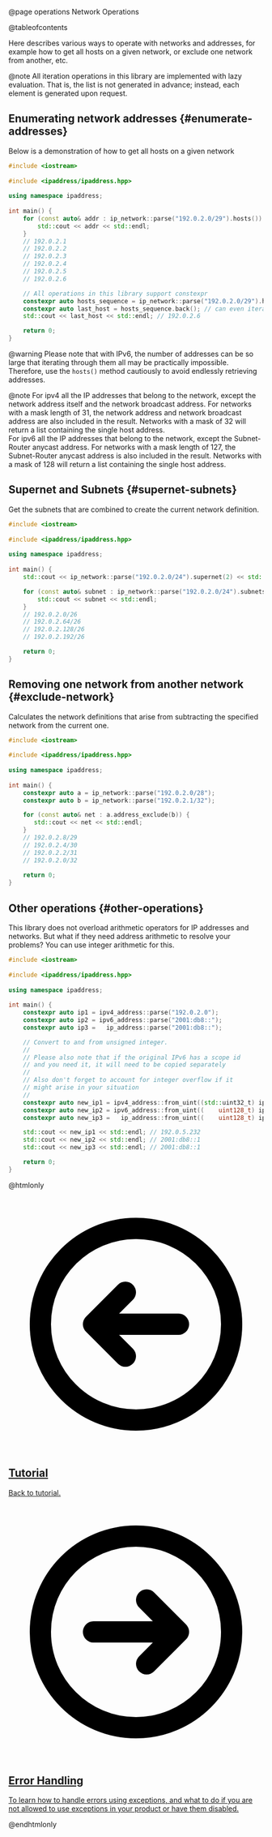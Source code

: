 @page operations Network Operations

@tableofcontents

Here describes various ways to operate with networks and addresses, for example how to get all hosts on a given network, or exclude one network from another, etc.

@note All iteration operations in this library are implemented with lazy evaluation. That is, the list is not generated in advance; instead, each element is generated upon request.

## Enumerating network addresses {#enumerate-addresses}

Below is a demonstration of how to get all hosts on a given network

```cpp
#include <iostream>
 
#include <ipaddress/ipaddress.hpp>
 
using namespace ipaddress;
 
int main() {
    for (const auto& addr : ip_network::parse("192.0.2.0/29").hosts()) {
        std::cout << addr << std::endl;
    }
    // 192.0.2.1
    // 192.0.2.2
    // 192.0.2.3
    // 192.0.2.4
    // 192.0.2.5
    // 192.0.2.6

    // All operations in this library support constexpr
    constexpr auto hosts_sequence = ip_network::parse("192.0.2.0/29").hosts();
    constexpr auto last_host = hosts_sequence.back(); // can even iterate through it in a loop
    std::cout << last_host << std::endl; // 192.0.2.6

    return 0;
}
```

@warning Please note that with IPv6, the number of addresses can be so large that iterating through them all may be practically impossible. Therefore, use the `hosts()` method cautiously to avoid endlessly retrieving addresses.

@note For ipv4 all the IP addresses that belong to the network, except the network address itself and the network broadcast address. For networks with a mask length of 31, the network address and network broadcast address are also included in the result. Networks with a mask of 32 will return a list containing the single host address. <br> For ipv6 all the IP addresses that belong to the network, except the Subnet-Router anycast address. For networks with a mask length of 127, the Subnet-Router anycast address is also included in the result. Networks with a mask of 128 will return a list containing the single host address.

## Supernet and Subnets {#supernet-subnets}

Get the subnets that are combined to create the current network definition.

```cpp
#include <iostream>
 
#include <ipaddress/ipaddress.hpp>
 
using namespace ipaddress;
 
int main() {
    std::cout << ip_network::parse("192.0.2.0/24").supernet(2) << std::endl; // 192.0.0.0/22

    for (const auto& subnet : ip_network::parse("192.0.2.0/24").subnets(2)) {
        std::cout << subnet << std::endl;
    }
    // 192.0.2.0/26
    // 192.0.2.64/26
    // 192.0.2.128/26
    // 192.0.2.192/26

    return 0;
}
```

## Removing one network from another network {#exclude-network}

Calculates the network definitions that arise from subtracting the specified network from the current one.

```cpp
#include <iostream>
 
#include <ipaddress/ipaddress.hpp>
 
using namespace ipaddress;
 
int main() {
    constexpr auto a = ip_network::parse("192.0.2.0/28");
    constexpr auto b = ip_network::parse("192.0.2.1/32");

    for (const auto& net : a.address_exclude(b)) {
       std::cout << net << std::endl;
    }
    // 192.0.2.8/29
    // 192.0.2.4/30
    // 192.0.2.2/31
    // 192.0.2.0/32
 
    return 0;
}
```

## Other operations {#other-operations}

This library does not overload arithmetic operators for IP addresses and networks. But what if they need address arithmetic to resolve your problems? You can use integer arithmetic for this.

```cpp
#include <iostream>
 
#include <ipaddress/ipaddress.hpp>
 
using namespace ipaddress;
 
int main() {
    constexpr auto ip1 = ipv4_address::parse("192.0.2.0");
    constexpr auto ip2 = ipv6_address::parse("2001:db8::");
    constexpr auto ip3 =   ip_address::parse("2001:db8::");

    // Convert to and from unsigned integer.
    // 
    // Please also note that if the original IPv6 has a scope id 
    // and you need it, it will need to be copied separately
    //
    // Also don't forget to account for integer overflow if it 
    // might arise in your situation
    //
    constexpr auto new_ip1 = ipv4_address::from_uint((std::uint32_t) ip1 + 1000);
    constexpr auto new_ip2 = ipv6_address::from_uint((    uint128_t) ip2 + 1);
    constexpr auto new_ip3 =   ip_address::from_uint((    uint128_t) ip3 + 1);

    std::cout << new_ip1 << std::endl; // 192.0.5.232
    std::cout << new_ip2 << std::endl; // 2001:db8::1
    std::cout << new_ip3 << std::endl; // 2001:db8::1

    return 0;
}
```

@htmlonly

<div class="cards">

<div class="card">
  <a href="tutorial.html">
  <div class="card_container">
    <svg viewBox="0 0 24 24" fill="none" xmlns="http://www.w3.org/2000/svg"><g id="SVGRepo_bgCarrier" stroke-width="0"></g><g id="SVGRepo_tracerCarrier" stroke-linecap="round" stroke-linejoin="round"></g><g id="SVGRepo_iconCarrier"> <g id="Arrow / Arrow_Circle_Left"> <path id="Vector" d="M11 9L8 12M8 12L11 15M8 12H16M21 12C21 7.02944 16.9706 3 12 3C7.02944 3 3 7.02944 3 12C3 16.9706 7.02944 21 12 21C16.9706 21 21 16.9706 21 12Z" stroke="#000000" stroke-width="2" stroke-linecap="round" stroke-linejoin="round"></path> </g> </g></svg>
    <h2>Tutorial</h2>
    <p>Back to tutorial.</p>
  </div>
  </a>
</div>

<div class="card">
  <a href="errors.html">
  <div class="card_container">
    <svg viewBox="0 0 24 24" fill="none" xmlns="http://www.w3.org/2000/svg"><g id="SVGRepo_bgCarrier" stroke-width="0"></g><g id="SVGRepo_tracerCarrier" stroke-linecap="round" stroke-linejoin="round"></g><g id="SVGRepo_iconCarrier"> <g id="Arrow / Arrow_Circle_Right"> <path id="Vector" d="M13 15L16 12M16 12L13 9M16 12H8M21 12C21 7.02944 16.9706 3 12 3C7.02944 3 3 7.02944 3 12C3 16.9706 7.02944 21 12 21C16.9706 21 21 16.9706 21 12Z" stroke="#000000" stroke-width="2" stroke-linecap="round" stroke-linejoin="round"></path> </g> </g></svg>
    <h2>Error Handling</h2>
    <p>To learn how to handle errors using exceptions, and what to do if you are not allowed to use exceptions in your product or have them disabled.</p>
  </div>
  </a>
</div>

</div>

@endhtmlonly
